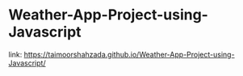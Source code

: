 # Weather-App-Project-using-Javascript

link: https://taimoorshahzada.github.io/Weather-App-Project-using-Javascript/
